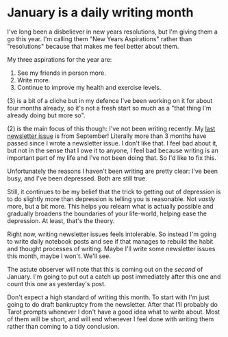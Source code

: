 # January is a daily writing month

I've long been a disbeliever in new years resolutions, but I'm giving them a go this year. I'm calling them "New Years Aspirations" rather than "resolutions" because that makes me feel better about them.

My three aspirations for the year are:

1. See my friends in person more.
2. Write more.
3. Continue to improve my health and exercise levels.

(3) is a bit of a cliche but in my defence I've been working on it for about four months already, so it's not a fresh start so much as a "that thing I'm already doing but more so".

(2) is the main focus of this though: I've not been writing recently. My [last newsletter issue](https://drmaciver.substack.com/p/why-to-explain-things-you-already) is from September! Literally more than 3 months have passed since I wrote a newsletter issue. I don't like that. I feel bad about it, but not in the sense that I owe it to anyone, I feel bad because writing is an important part of my life and I've not been doing that. So I'd like to fix this.

Unfortunately the reasons I haven't been writing are pretty clear: I've been busy, and I've been depressed. Both are still true.

Still, it continues to be my belief that the trick to getting out of depression is to do slightly more than depression is telling you is reasonable. Not *vastly* more, but a bit more. This helps you relearn what is actually possible and gradually broadens the boundaries of your life-world, helping ease the depression. At least, that's the theory.

Right now, writing newsletter issues feels intolerable. So instead I'm going to write daily notebook posts and see if that manages to rebuild the habit and thought processes of writing. Maybe I'll write some newsletter issues this month, maybe I won't. We'll see.

The astute observer will note that this is coming out on the *second* of January. I'm going to put out a catch up post immediately after this one and count this one as yesterday's post.

Don't expect a high standard of writing this month.
To start with I'm just going to do draft bankruptcy from the newsletter. After that I'll probably do Tarot prompts whenever I don't have a good idea what to write about.
Most of them will be short, and will end whenever I feel done with writing them rather than coming to a tidy conclusion.

